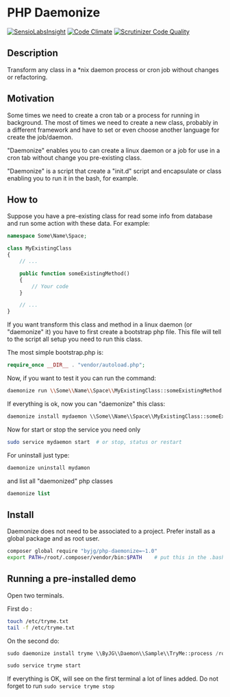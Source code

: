 # PHP Daemonize
[![SensioLabsInsight](https://insight.sensiolabs.com/projects/37e7a7a0-402a-4add-a3bd-91b0c5cdc0ce/mini.png)](https://insight.sensiolabs.com/projects/37e7a7a0-402a-4add-a3bd-91b0c5cdc0ce)
[![Code Climate](https://codeclimate.com/github/byjg/php-daemonize/badges/gpa.svg)](https://codeclimate.com/github/byjg/php-daemonize)
[![Scrutinizer Code Quality](https://scrutinizer-ci.com/g/byjg/php-daemonize/badges/quality-score.png?b=master)](https://scrutinizer-ci.com/g/byjg/php-daemonize/?branch=master)

## Description

Transform any class in a *nix daemon process or cron job without changes or refactoring.

## Motivation

Some times we need to create a cron tab or a process for running in background. The most of times we need to
create a new class, probably in a different framework and have to set or even choose another language for create the
job/daemon.

"Daemonize" enables you to can create a linux daemon or a job for use in a cron tab without change you pre-existing class.

"Daemonize" is a script that create a "init.d" script and encapsulate or class enabling you to run it in the bash, for example.

## How to

Suppose you have a pre-existing class for read some info from database and run some action with these data. For example:

```php
namespace Some\Name\Space;

class MyExistingClass
{
	// ...

    public function someExistingMethod()
    {
        // Your code
    }

	// ...
}
```

If you want transform this class and method in a linux daemon (or "daemonize" it) you have to first create a bootstrap php file.
This file will tell to the script all setup you need to run this class.

The most simple bootstrap.php is:

```php
require_once __DIR__ . "vendor/autoload.php";
```

Now, if you want to test it you can run the command:

```bash
daemonize run \\Some\\Name\\Space\\MyExistingClass::someExistingMethod /path/to/bootstrap.php
```

If everything is ok, now you can "daemonize" this class:

```php
daemonize install mydaemon \\Some\\Name\\Space\\MyExistingClass::someExistingMethod /path/to/bootstrap.php
```

Now for start or stop the service you need only

```bash
sudo service mydaemon start  # or stop, status or restart
```

For uninstall just type:

```bash
daemonize uninstall mydamon
```

and list all "daemonized" php classes

```php
daemonize list
```

## Install

Daemonize does not need to be associated to a project. Prefer install as a global package and as root user.

```bash
composer global require "byjg/php-daemonize=~1.0"
export PATH=/root/.composer/vendor/bin:$PATH    # put this in the .bashrc or /etc/environment
```


## Running a pre-installed demo

Open two terminals.

First do :

```bash
touch /etc/tryme.txt
tail -f /etc/tryme.txt
```

On the second do:

```php
sudo daemonize install tryme \\ByJG\\Daemon\\Sample\\TryMe::process /root/.composer/vendor/byjg/php-daemonize/src/Sample/bootstrap.php

sudo service tryme start
```

If everything is OK, will see on the first terminal a lot of lines added. Do not forget to run `sudo service tryme stop`

